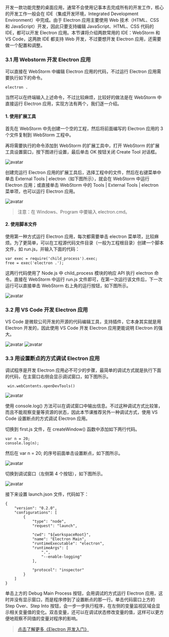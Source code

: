 开发一款功能完整的桌面应用，通常不会使用记事本去完成所有的开发工作，核心的开发工作一般会在 IDE（集成开发环境，Integrated
Development Environment）中完成。由于 Electron 应用主要使用 Web 技术（HTML、CSS 和
JavaScript）开发，因此只要支持编辑 JavaScript、HTML、CSS 代码的 IDE，都可以开发 Electron
应用。本节课将介绍两款常用的 IDE：WebStorm 和 VS Code，这两款 IDE 都支持 Web 开发，不过要想开发 Electron
应用，还需要做一个配置和调整。

### 3.1 用 Webstorm 开发 Electron 应用

可以直接在 WebStorm 中编辑 Electron 应用的代码，不过运行 Electron 应用需要执行如下的命令。

    
    
    electron .
    

当然可以在终端输入上述命令，不过比较麻烦，比较好的做法是在 WebStorm 中直接运行 Electron 应用，实现方法有两个，我们逐一介绍。

#### 1\. 使用扩展工具

首先在 WebStorm 中先创建一个空的工程，然后将前面编写的 Electron 应用的 3 个文件复制到 WebStorm 工程中。

再将需要执行的命令添加到 WebStorm 的扩展工具中，打开 WebStorm 的扩展工具设置窗口，按下图进行设置，最后单击 OK 按钮关闭 Create
Tool 对话框。

![avatar](https://images.gitbook.cn/FpUJeSj7_bwj9lc_zO58yYQ3SSr7)

创建完运行 Electron 应用的扩展工具后，选择工程中的文件，然后在右键菜单中单击 External Tools |
electron（如下图所示），就会在 WebStorm 中运行 Electron 应用；或直接单击 WebStorm 中的 Tools |
External Tools | electron 菜单项，也可以运行 Electron 应用。

![avatar](https://images.gitbook.cn/FncYMl6MKyy-hkFLrdeQa9RMtXsL)

> 注意：在 Windows、Program 中要输入 electron.cmd。

#### 2\. 使用脚本文件

使用第一种方式运行 Electron 应用，每次都需要单击 electron
菜单项，比较麻烦。为了更简单，可以在工程源代码文件目录（一般为工程根目录）创建一个脚本文件，如 run.js，并输入下面的代码：

    
    
    var exec = require('child_process').exec;
    free = exec('electron .');
    

这两行代码使用了 Node.js 中 child_process 模块的响应 API 执行 electron 命令。直接在 WebStorm 中运行
run.js 文件即可，在第一次运行该文件后，下一次运行可以直接单击 WebStorm 右上角的运行按钮，如下图所示。

![avatar](https://images.gitbook.cn/Fo_sLSDujHKJSK1gqvySXcRsK-U5)

### 3.2 用 VS Code 开发 Electron 应用

VS Code 是微软公司开发的开源的代码编辑工具，支持插件，它本身其实就是用 Electron 开发的，因此使用 VS Code 开发 Electron
应用更能说明 Electron 的强大。

![avatar](https://images.gitbook.cn/Fr2pOxKRrNGqT2OrUKcJK-JHJuJw)
![avatar](https://images.gitbook.cn/FpjGwpXUeUr5WN1kc9m-Hf4xSSt-)

### 3.3 用设置断点的方式调试 Electron 应用

调试程序是开发 Electron 应用必不可少的步骤，最简单的调试方式就是执行下面的代码，在主窗口右侧会显示调试窗口，如下图所示。

    
    
     win.webContents.openDevTools()
    

![avatar](https://images.gitbook.cn/FsUESXjFmySjej_Lidbcg_g7RnuT)

使用 console.log() 方法可以在调试窗口中输出信息。不过这种调试方式比较笨，而且不能观察变量等资源的状态，因此本节课推荐另外一种调试方式，使用
VS Code 设置断点的方式调试 Electron 应用。

切换到 first.js 文件，在 createWindow() 函数中添加如下两行代码。

    
    
    var n = 20;
    console.log(n);
    

然后在 var n = 20; 的序号前面单击设置断点，如下图所示。

![avatar](https://images.gitbook.cn/Fmp-4by8zCn_RKqGkXQKhixXLN8B)

切换到调试窗口（左侧第 4 个按钮），如下图所示。

![avatar](https://images.gitbook.cn/Fv6EvF6pmUbjghsm3nSLYxa8wa1D)

接下来设置 launch.json 文件，代码如下：

    
    
    {
        "version": "0.2.0",
        "configurations": [
            {
                "type": "node",
                "request": "launch",
    
                "cwd": "${workspaceRoot}",            
                "name": "Electron Main",
                "runtimeExecutable": "electron",
                "runtimeArgs": [
                    ".",
                    "--enable-logging"
                ],
    
                "protocol": "inspector"
            }
        ]
    }
    

单击上方的 Debug Main Process 按钮，会用调试的方式运行 Electron
应用，这时并没有显示窗口，而是程序停到了设置断点的那一行。单击代码窗口上方的 Step Over、Step Into
按钮，会一步一步执行程序，在左侧的变量监视区域会显示相关变量值的变化。双击变量，还可以在调试状态修改变量的值，这样可以更方便地观察不同值的变量对程序的影响。

> [点击了解更多《Electron
> 开发入门》](https://gitbook.cn/m/mazi/comp/column?columnId=5c3168154fcd483b02710425&utm_source=lnsd002)

